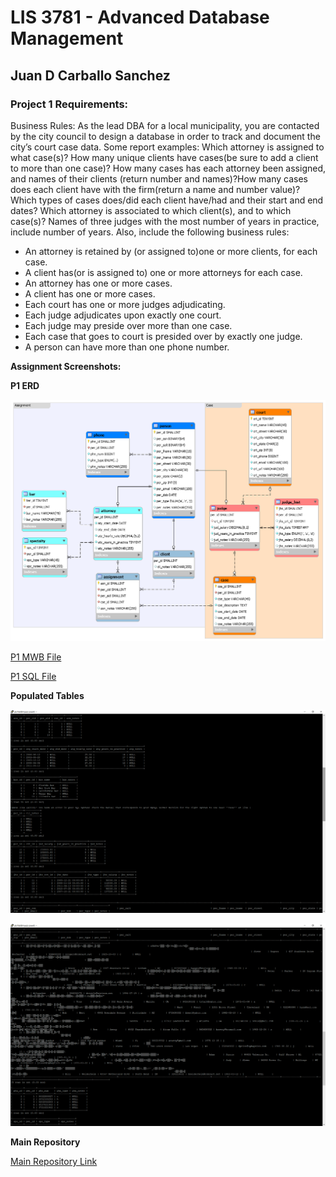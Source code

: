 # LIS 3781 - Advanced Database Management

## Juan D Carballo Sanchez

### Project 1 Requirements:

  Business Rules: As the lead DBA for a local municipality, you are contacted by the city council to design a database in order to track and document the city’s court case data. Some report examples: Which attorney is assigned to what case(s)? How many unique clients have cases(be sure to add a client to more than one case)? How many cases has each attorney been assigned, and names of their clients (return number and names)?How many cases does each client have with the firm(return a name and number value)? Which types of cases does/did each client have/had and their start and end dates? Which attorney is associated to which client(s), and to which case(s)? Names of three judges with the most number of years in practice, include number of years. Also, include the following business rules:

  - An attorney is retained by (or assigned to)one or more clients, for each case.
  - A client has(or is assigned to) one or more attorneys for each case.
  - An attorney has one or more cases.
  - A client has one or more cases.
  - Each court has one or more judges adjudicating.
  - Each judge adjudicates upon exactly one court.
  - Each judge may preside over more than one case.
  - Each case that goes to court is presided over by exactly one judge.
  - A person can have more than one phone number.


  **Assignment Screenshots:**

  **P1 ERD**

  ![P1 ERD](img/p1.png "P1 ERD")

  [P1 MWB File](docs/p1.mwb "P1 ERD in .mwb format")

  [P1 SQL File](docs/p1.sql "P1 ERD in .sql format")

  **Populated Tables**

  ![Populated Tables 1](img/pop_tables1.png "Populated Tables 1")

  ![Populated Tables 2](img/pop_tables2.png "Populated Tables 1")

  **Main Repository**

  [Main Repository Link](https://bitbucket.org/Dcj21/lis3781/src/master/)
